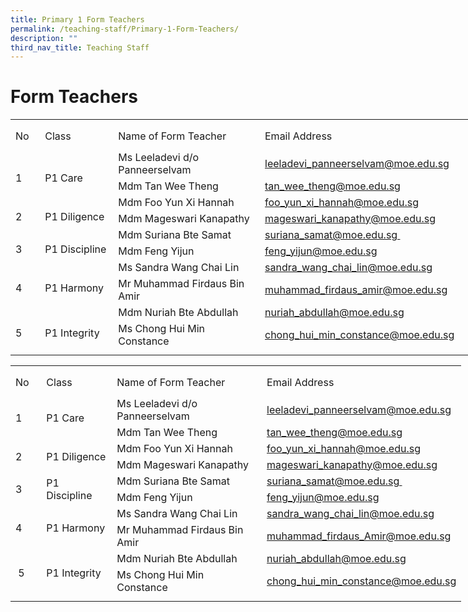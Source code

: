 ```yaml
---
title: Primary 1 Form Teachers
permalink: /teaching-staff/Primary-1-Form-Teachers/
description: ""
third_nav_title: Teaching Staff
---
```

Form Teachers
=======================
<table border="0" cellpadding="0" cellspacing="0" width="757" style="border-collapse:
 collapse;width:569pt"><colgroup><col width="39" style="mso-width-source:userset;mso-width-alt:1426;width:29pt"> <col width="122" style="mso-width-source:userset;mso-width-alt:4461;width:92pt"> <col width="298" style="mso-width-source:userset;mso-width-alt:10898;width:224pt"> <col width="64" span="2" style="width:48pt"> <col width="64" style="width:48pt"> <col width="96" style="mso-width-source:userset;mso-width-alt:3510;width:72pt"> <col width="10" style="mso-width-source:userset;mso-width-alt:365;width:8pt"></colgroup><tbody><tr height="7" style="mso-height-source:userset;height:5.25pt"><td height="7" class="xl65" width="39" style="height:5.25pt;width:29pt"><a name="RANGE!D2:K14"></a></td><td width="122" style="width:92pt"></td><td width="298" style="width:224pt"></td><td width="64" style="width:48pt"></td><td width="64" style="width:48pt"></td><td width="64" style="width:48pt"></td><td width="96" style="width:72pt"></td><td width="10" style="width:8pt"></td></tr><tr height="41" style="mso-height-source:userset;height:30.75pt"><td height="41" class="xl72" width="39" style="height:30.75pt;width:29pt">No</td><td class="xl71" width="122" style="border-left:none;width:92pt">Class</td><td class="xl71" width="298" style="border-left:none;width:224pt">Name of Form Teacher</td><td colspan="4" class="xl69" style="border-left:none">Email Address</td><td></td></tr><tr height="21" style="height:15.75pt"><td rowspan="2" height="42" class="xl66" width="39" style="height:31.5pt;width:29pt">
<br>1</td><td rowspan="2" class="xl73">
<br>P1 Care</td><td class="xl74" style="border-top:none">Ms Leeladevi d/o Panneerselvam</td><td colspan="4" class="xl75" width="288" style="border-left:none;width:216pt"><a href="mailto:leeladevi_panneerselvam@moe.edu.sg">leeladevi_panneerselvam@moe.edu.sg</a></td><td></td></tr><tr height="21" style="height:15.75pt"><td height="21" class="xl68" style="height:15.75pt;border-top:none">Mdm Tan Wee Theng</td><td colspan="4" class="xl75" width="288" style="border-left:none;width:216pt"><a href="mailto:tan_wee_theng@moe.edu.sg">tan_wee_theng@moe.edu.sg</a></td><td></td></tr><tr height="21" style="height:15.75pt"><td rowspan="2" height="42" class="xl66" width="39" style="height:31.5pt;width:29pt">
<br>2</td><td rowspan="2" class="xl67" width="122" style="width:92pt">
<br>P1 Diligence</td><td class="xl68" style="border-top:none">Mdm Foo Yun Xi Hannah</td><td colspan="4" class="xl75" width="288" style="border-left:none;width:216pt"><a href="mailto:foo_yun_xi_hannah@moe.edu.sg">foo_yun_xi_hannah@moe.edu.sg</a></td><td></td></tr><tr height="21" style="height:15.75pt"><td height="21" class="xl68" style="height:15.75pt;border-top:none">Mdm Mageswari Kanapathy</td><td colspan="4" class="xl75" width="288" style="border-left:none;width:216pt"><a href="mailto:mageswari_kanapathy@moe.edu.sg">mageswari_kanapathy@moe.edu.sg</a></td><td></td></tr><tr height="21" style="height:15.75pt"><td rowspan="2" height="42" class="xl66" width="39" style="height:31.5pt;width:29pt">
<br>3</td><td rowspan="2" class="xl67" width="122" style="width:92pt">
<br>P1 Discipline</td><td class="xl68" style="border-top:none">Mdm Suriana Bte Samat</td><td colspan="4" class="xl75" width="288" style="border-left:none;width:216pt"><a href="mailto:suriana_samat@moe.edu.sg&nbsp;">suriana_samat@moe.edu.sg&nbsp;</a></td><td></td></tr><tr height="21" style="height:15.75pt"><td height="21" class="xl68" style="height:15.75pt;border-top:none">Mdm Feng Yijun</td><td colspan="4" class="xl75" width="288" style="border-left:none;width:216pt"><a href="mailto:feng_yijun@moe.edu.sg">feng_yijun@moe.edu.sg</a></td><td></td></tr><tr height="21" style="height:15.75pt"><td rowspan="2" height="42" class="xl66" width="39" style="height:31.5pt;width:29pt">
<br>4</td><td rowspan="2" class="xl67" width="122" style="width:92pt">
<br>P1 Harmony</td><td class="xl68" style="border-top:none">Ms Sandra Wang Chai Lin</td><td colspan="4" class="xl75" width="288" style="border-left:none;width:216pt"><a href="mailto:sandra_wang_chai_lin@moe.edu.sg">sandra_wang_chai_lin@moe.edu.sg</a></td><td></td></tr><tr height="21" style="height:15.75pt"><td height="21" class="xl68" style="height:15.75pt;border-top:none">Mr Muhammad Firdaus Bin Amir</td><td colspan="4" class="xl75" width="288" style="border-left:none;width:216pt"><a href="mailto:Muhammad_firdaus_Amir@moe.edu.sg">muhammad_firdaus_amir@moe.edu.sg</a></td><td></td></tr><tr height="21" style="height:15.75pt"><td rowspan="2" height="42" class="xl66" width="39" style="height:31.5pt;width:29pt">
<br>5</td><td rowspan="2" class="xl67" width="122" style="width:92pt">
<br>P1 Integrity</td><td class="xl68" style="border-top:none">Mdm Nuriah Bte Abdullah</td><td colspan="4" class="xl75" width="288" style="border-left:none;width:216pt"><a href="mailto:nuriah_abdullah@moe.edu.sg">nuriah_abdullah@moe.edu.sg</a></td><td></td></tr><tr height="21" style="height:15.75pt"><td height="21" class="xl68" style="height:15.75pt;border-top:none">Ms Chong Hui Min Constance</td><td colspan="4" class="xl75" width="288" style="border-left:none;width:216pt"><a href="mailto:chong_hui_min_constance@moe.edu.sg">chong_hui_min_constance@moe.edu.sg</a></td><td></td></tr><tr height="9" style="mso-height-source:userset;height:6.75pt"><td height="9" class="xl65" style="height:6.75pt"></td><td></td><td></td><td></td><td></td><td></td><td></td><td></td></tr></tbody></table>




<table border="0" cellpadding="0" cellspacing="0" width="720" style="border-collapse:
 collapse;width:541pt"><colgroup><col width="40" style="mso-width-source:userset;mso-width-alt:1462;width:30pt"> <col width="110" style="mso-width-source:userset;mso-width-alt:4022;width:83pt"> <col width="285" style="mso-width-source:userset;mso-width-alt:10422;width:214pt"> <col width="285" style="mso-width-source:userset;mso-width-alt:10422;width:214pt"></colgroup><tbody><tr height="7" style="mso-height-source:userset;height:5.25pt"><td height="7" class="xl65" width="40" style="height:5.25pt;width:30pt"></td><td width="110" style="width:83pt"></td><td width="285" style="width:214pt"></td><td class="xl74" width="285" style="width:214pt"></td></tr><tr height="41" style="mso-height-source:userset;height:30.75pt"><td height="41" class="xl68" width="40" style="height:30.75pt;width:30pt">No</td><td class="xl67" width="110" style="border-left:none;width:83pt">Class</td><td class="xl67" width="285" style="border-left:none;width:214pt">Name of Form Teacher</td><td class="xl70" style="border-left:none">Email Address</td></tr><tr height="21" style="height:15.75pt"><td rowspan="2" height="42" class="xl71" width="40" style="height:31.5pt;width:30pt">1</td><td rowspan="2" class="xl73">P1 Care</td><td class="xl69" style="border-top:none">Ms Leeladevi d/o Panneerselvam</td><td class="xl75" width="285" style="border-top:none;border-left:none;width:214pt"><a href="mailto:leeladevi_panneerselvam@moe.edu.sg">leeladevi_panneerselvam@moe.edu.sg</a></td></tr><tr height="21" style="height:15.75pt"><td height="21" class="xl66" style="height:15.75pt;border-top:none">Mdm Tan Wee Theng</td><td class="xl75" width="285" style="border-top:none;border-left:none;width:214pt"><a href="mailto:tan_wee_theng@moe.edu.sg">tan_wee_theng@moe.edu.sg</a></td></tr><tr height="21" style="height:15.75pt"><td rowspan="2" height="42" class="xl71" width="40" style="height:31.5pt;width:30pt">2</td><td rowspan="2" class="xl72" width="110" style="width:83pt">P1 Diligence</td><td class="xl66" style="border-top:none">Mdm Foo Yun Xi Hannah</td><td class="xl75" width="285" style="border-top:none;border-left:none;width:214pt"><a href="mailto:foo_yun_xi_hannah@moe.edu.sg">foo_yun_xi_hannah@moe.edu.sg</a></td></tr><tr height="21" style="height:15.75pt"><td height="21" class="xl66" style="height:15.75pt;border-top:none">Mdm Mageswari Kanapathy</td><td class="xl75" width="285" style="border-top:none;border-left:none;width:214pt"><a href="mailto:mageswari_kanapathy@moe.edu.sg">mageswari_kanapathy@moe.edu.sg</a></td></tr><tr height="21" style="height:15.75pt"><td rowspan="2" height="42" class="xl71" width="40" style="height:31.5pt;width:30pt">3</td><td rowspan="2" class="xl72" width="110" style="width:83pt">P1 Discipline</td><td class="xl66" style="border-top:none">Mdm Suriana Bte Samat</td><td class="xl75" width="285" style="border-top:none;border-left:none;width:214pt"><a href="mailto:suriana_samat@moe.edu.sg&nbsp;">suriana_samat@moe.edu.sg&nbsp;</a></td></tr><tr height="21" style="height:15.75pt"><td height="21" class="xl66" style="height:15.75pt;border-top:none">Mdm Feng Yijun</td><td class="xl75" width="285" style="border-top:none;border-left:none;width:214pt"><a href="mailto:feng_yijun@moe.edu.sg">feng_yijun@moe.edu.sg</a></td></tr><tr height="21" style="height:15.75pt"><td rowspan="2" height="42" class="xl71" width="40" style="height:31.5pt;width:30pt">4</td><td rowspan="2" class="xl72" width="110" style="width:83pt">P1 Harmony</td><td class="xl66" style="border-top:none">Ms Sandra Wang Chai Lin</td><td class="xl75" width="285" style="border-top:none;border-left:none;width:214pt"><a href="mailto:sandra_wang_chai_lin@moe.edu.sg">sandra_wang_chai_lin@moe.edu.sg</a></td></tr><tr height="21" style="height:15.75pt"><td height="21" class="xl66" style="height:15.75pt;border-top:none">Mr Muhammad Firdaus Bin Amir</td><td class="xl75" width="285" style="border-top:none;border-left:none;width:214pt"><a href="mailto:muhammad_firdaus_Amir@moe.edu.sg">muhammad_firdaus_Amir@moe.edu.sg</a></td></tr><tr height="21" style="height:15.75pt"><td rowspan="2" height="42" class="xl71" width="40" style="height:31.5pt;width:30pt">&nbsp;5</td><td rowspan="2" class="xl72" width="110" style="width:83pt">P1 Integrity</td><td class="xl66" style="border-top:none">Mdm Nuriah Bte Abdullah</td><td class="xl75" width="285" style="border-top:none;border-left:none;width:214pt"><a href="mailto:nuriah_abdullah@moe.edu.sg">nuriah_abdullah@moe.edu.sg</a></td></tr><tr height="21" style="height:15.75pt"><td height="21" class="xl66" style="height:15.75pt;border-top:none">Ms Chong Hui Min Constance</td><td class="xl75" width="285" style="border-top:none;border-left:none;width:214pt"><a href="mailto:chong_hui_min_constance@moe.edu.sg">chong_hui_min_constance@moe.edu.sg</a></td></tr><tr height="9" style="mso-height-source:userset;height:6.75pt"><td height="9" class="xl65" style="height:6.75pt"></td><td></td><td></td><td class="xl74"></td></tr></tbody></table>